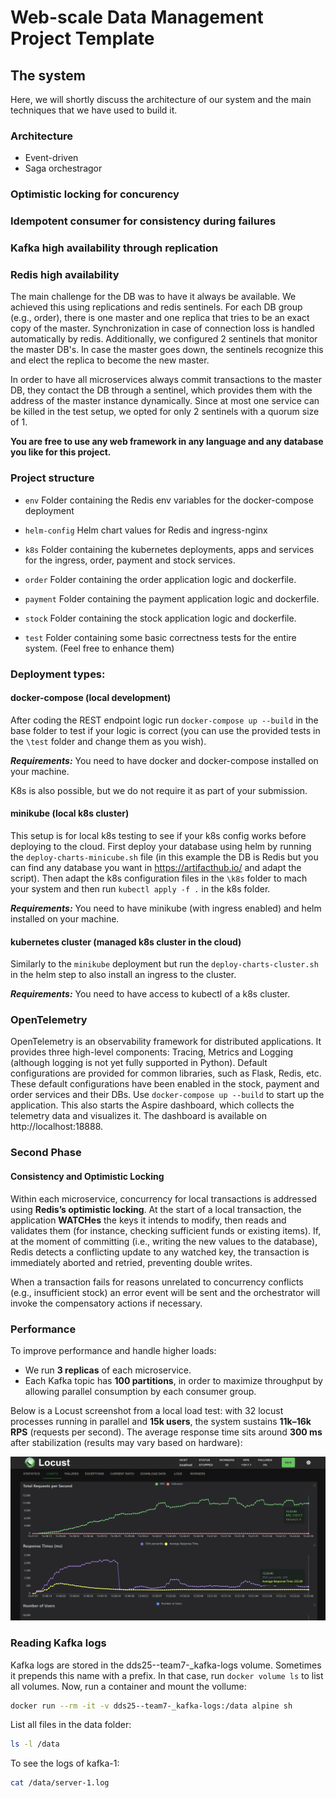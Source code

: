 # Web-scale Data Management Project Template

## The system
Here, we will shortly discuss the architecture of our system and the main techniques that we have used to build it.

### Architecture
- Event-driven
- Saga orchestragor

### Optimistic locking for concurency

### ⁠Idempotent consumer for consistency during failures

### ⁠Kafka high availability through replication 

### Redis high availability
The main challenge for the DB was to have it always be available. We achieved this using replications and redis sentinels. For each DB group (e.g., order), there is one master and one replica that tries to be an exact copy of the master. Synchronization in case of connection loss is handled automatically by redis. Additionally, we configured 2 sentinels that monitor the master DB's. In case the master goes down, the sentinels recognize this and elect the replica to become the new master.

In order to have all microservices always commit transactions to the master DB, they contact the DB through a sentinel, which provides them with the address of the master instance dynamically. Since at most one service can be killed in the test setup, we opted for only 2 sentinels with a quorum size of 1.


**You are free to use any web framework in any language and any database you like for this project.**

### Project structure

* `env`
    Folder containing the Redis env variables for the docker-compose deployment
    
* `helm-config` 
   Helm chart values for Redis and ingress-nginx
        
* `k8s`
    Folder containing the kubernetes deployments, apps and services for the ingress, order, payment and stock services.
    
* `order`
    Folder containing the order application logic and dockerfile. 
    
* `payment`
    Folder containing the payment application logic and dockerfile. 

* `stock`
    Folder containing the stock application logic and dockerfile. 

* `test`
    Folder containing some basic correctness tests for the entire system. (Feel free to enhance them)

### Deployment types:

#### docker-compose (local development)

After coding the REST endpoint logic run `docker-compose up --build` in the base folder to test if your logic is correct
(you can use the provided tests in the `\test` folder and change them as you wish). 

***Requirements:*** You need to have docker and docker-compose installed on your machine. 

K8s is also possible, but we do not require it as part of your submission. 

#### minikube (local k8s cluster)

This setup is for local k8s testing to see if your k8s config works before deploying to the cloud. 
First deploy your database using helm by running the `deploy-charts-minicube.sh` file (in this example the DB is Redis 
but you can find any database you want in https://artifacthub.io/ and adapt the script). Then adapt the k8s configuration files in the
`\k8s` folder to mach your system and then run `kubectl apply -f .` in the k8s folder. 

***Requirements:*** You need to have minikube (with ingress enabled) and helm installed on your machine.

#### kubernetes cluster (managed k8s cluster in the cloud)

Similarly to the `minikube` deployment but run the `deploy-charts-cluster.sh` in the helm step to also install an ingress to the cluster. 

***Requirements:*** You need to have access to kubectl of a k8s cluster.

### OpenTelemetry

OpenTelemetry is an observability framework for distributed applications.
It provides three high-level components: Tracing, Metrics and Logging (although logging is not yet fully supported in Python).
Default configurations are provided for common libraries, such as Flask, Redis, etc.
These default configurations have been enabled in the stock, payment and order services and their DBs.
Use `docker-compose up --build` to start up the application.
This also starts the Aspire dashboard, which collects the telemetry data and visualizes it.
The dashboard is available on http://localhost:18888.

### Second Phase

#### Consistency and Optimistic Locking
Within each microservice, concurrency for local transactions is addressed using **Redis’s optimistic locking**. At the start of a local transaction, the application **WATCHes** the keys it intends to modify, then reads and validates them (for instance, checking sufficient funds or existing items). If, at the moment of committing (i.e., writing the new values to the database), Redis detects a conflicting update to any watched key, the transaction is immediately aborted and retried, preventing double writes.  

When a transaction fails for reasons unrelated to concurrency conflicts (e.g., insufficient stock) an error event will be sent and the orchestrator will invoke the compensatory actions if necessary.


### Performance
To improve performance and handle higher loads:
- We run **3 replicas** of each microservice.
- Each Kafka topic has **100 partitions**, in order to maximize throughput by allowing parallel consumption by each consumer group.

Below is a Locust screenshot from a local load test: with 32 locust processes running in parallel and **15k users**, the system sustains **11k–16k RPS** (requests per second). The average response time sits around **300 ms** after stabilization (results may vary based on hardware):

![Locust Performance Test](doc/locust_test_results.png)

### Reading Kafka logs
Kafka logs are stored in the dds25--team7-_kafka-logs volume. Sometimes it prepends this name with a prefix. In that case, run `docker volume ls` to list all volumes. Now, run a container and mount the vollume:
```bash
docker run --rm -it -v dds25--team7-_kafka-logs:/data alpine sh
```

List all files in the data folder:
```bash
ls -l /data
```

To see the logs of kafka-1:
```bash
cat /data/server-1.log
```